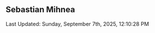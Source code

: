 <h2>Sebastian Mihnea</h2>

<!--RECENT_ACTIVITY:start-->
<!--RECENT_ACTIVITY:end-->
<!--RECENT_ACTIVITY:last_update-->
Last Updated: Sunday, September 7th, 2025, 12:10:28 PM
<!--RECENT_ACTIVITY:last_update_end-->

<!---LOL-STATS-START-HERE--->
<!---LOL-STATS-END-HERE--->
